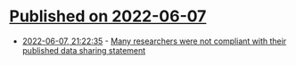 # [Published on 2022-06-07](index.md)

* [2022-06-07, 21:22:35](https://news.ycombinator.com/item?id=31660239) - [Many researchers were not compliant with their published data sharing statement](https://www.jclinepi.com/article/S0895-4356(22)00141-X/pdf)
